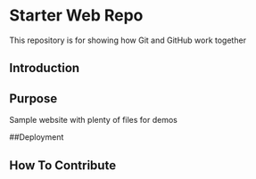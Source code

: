 # Starter Web Repo

This repository is for showing how Git and GitHub work together

## Introduction

## Purpose

Sample website with plenty of files for demos

##Deployment

## How To Contribute

